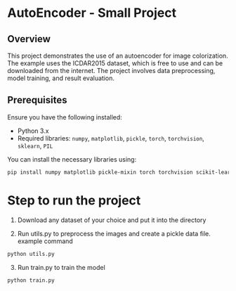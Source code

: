 # AutoEncoder - Small Project

## Overview

This project demonstrates the use of an autoencoder for image colorization. The example uses the ICDAR2015 dataset, which is free to use and can be downloaded from the internet. The project involves data preprocessing, model training, and result evaluation.

## Prerequisites

Ensure you have the following installed:
- Python 3.x
- Required libraries: `numpy`, `matplotlib`, `pickle`, `torch`, `torchvision`, `sklearn`, `PIL`

You can install the necessary libraries using:
```bash
pip install numpy matplotlib pickle-mixin torch torchvision scikit-learn pillow
```
# Step to run the project
1. Download any dataset of your choice and put it into the directory
  
2. Run utils.py to preprocess the images and create a pickle data file.
example command
```bash
python utils.py
```
3. Run train.py to train the model
```bash
python train.py
```

